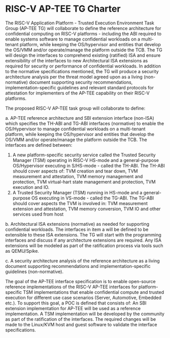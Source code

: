 # RISC-V AP-TEE TG Charter 

The RISC-V Application Platform - Trusted Execution Environment Task Group (AP-TEE TG) will collaborate to define the reference architecture for confidential computing on RISC-V platforms - including the ABI required to enable systems software to manage confidential workloads on a multi-tenant platform, while keeping the OS/hypervisor and entities that develop the OS/VMM and/or operate/manage the platform outside the TCB. The TG will design the interfaces to comprehend existing (ratified) ISA and ensure extensibility of the interfaces to new Architectural ISA extensions as required for security or performance of confidential workloads. In addition to the normative specifications mentioned, the TG will produce a security architecture analysis per the threat model agreed upon as a living (non-normative) document supporting security recommendations, implementation-specific guidelines and relevant standard protocols for attestation for implementers of the AP-TEE capability on their RISC-V platforms.

The proposed RISC-V AP-TEE task group will collaborate to define:

a. AP-TEE reference architecture and SBI extension interface (non-ISA) which specifies the TH-ABI and TG-ABI interfaces (normative) to enable the OS/Hypervisor to manage confidential workloads on a multi-tenant platform, while keeping the OS/hypervisor and entities that develop the OS/VMM and/or operate/manage the platform outside the TCB. The interfaces are defined between:
  1. A new platform-specific security service called the Trusted Security Manager (TSM) operating in RISC-V HS-mode and a general-purpose OS/Hypervisor executing in S/HS-mode - called the TH-ABI. The TH-ABI should cover aspects of: TVM creation and tear down, TVM measurement and attestation, TVM memory management and protection, TVM virtual-hart state management and protection, TVM execution and IO.
  2. A Trusted Security Manager (TSM) running in HS-mode and a general-purpose OS executing in VS-mode - called the TG-ABI. The TG-ABI should cover aspects the TVM is involved in: TVM measurement extension and attestation, TVM memory conversion, TVM IO and other services used from host

b. Architectural ISA extensions (normative) as needed for supporting confidential workloads. The interfaces in item a will be defined to be extensible to these ISA extensions. The TG will start with the programming interfaces and discuss if any architecture extensions are required. Any ISA extensions will be modeled as part of the ratification process via tools such as QEMU/Spike.

c. A security architecture analysis of the reference architecture as a living document supporting recommendations and implementation-specific guidelines (non-normative).

The goal of the AP-TEE interface specification is to enable open-source reference implementations of the RISC-V AP-TEE interfaces for platform-specific TSM implementations that enable confidential compute and trusted execution for different use case scenarios (Server, Automotive, Embedded etc.). To support this goal, a POC is defined that consists of: An SBI extension implementation for AP-TEE will be used as a reference implementation. A TSM implementation will be developed by the community as part of the ratification of the interfaces. The required changes will be made to the Linux/KVM host and guest software to validate the interface specifications.
